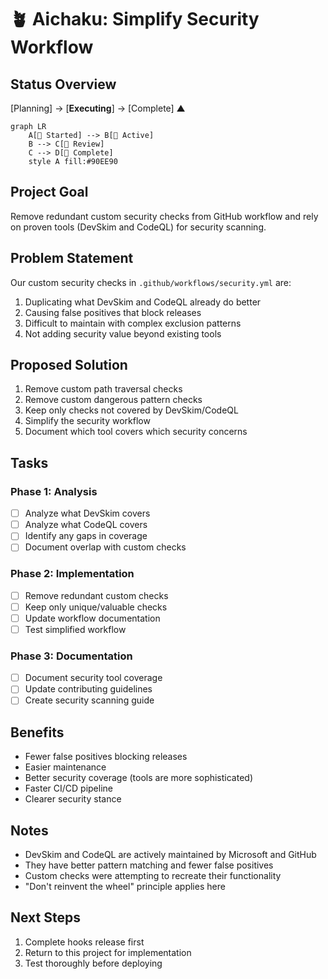 # 🪴 Aichaku: Simplify Security Workflow

## Status Overview

[Planning] → [**Executing**] → [Complete]
              ▲

```mermaid
graph LR
    A[🌱 Started] --> B[🌿 Active]
    B --> C[🌳 Review]
    C --> D[🍃 Complete]
    style A fill:#90EE90
```

## Project Goal
Remove redundant custom security checks from GitHub workflow and rely on proven tools (DevSkim and CodeQL) for security scanning.

## Problem Statement
Our custom security checks in `.github/workflows/security.yml` are:
1. Duplicating what DevSkim and CodeQL already do better
2. Causing false positives that block releases
3. Difficult to maintain with complex exclusion patterns
4. Not adding security value beyond existing tools

## Proposed Solution
1. Remove custom path traversal checks
2. Remove custom dangerous pattern checks  
3. Keep only checks not covered by DevSkim/CodeQL
4. Simplify the security workflow
5. Document which tool covers which security concerns

## Tasks

### Phase 1: Analysis
- [ ] Analyze what DevSkim covers
- [ ] Analyze what CodeQL covers
- [ ] Identify any gaps in coverage
- [ ] Document overlap with custom checks

### Phase 2: Implementation
- [ ] Remove redundant custom checks
- [ ] Keep only unique/valuable checks
- [ ] Update workflow documentation
- [ ] Test simplified workflow

### Phase 3: Documentation
- [ ] Document security tool coverage
- [ ] Update contributing guidelines
- [ ] Create security scanning guide

## Benefits
- Fewer false positives blocking releases
- Easier maintenance
- Better security coverage (tools are more sophisticated)
- Faster CI/CD pipeline
- Clearer security stance

## Notes
- DevSkim and CodeQL are actively maintained by Microsoft and GitHub
- They have better pattern matching and fewer false positives
- Custom checks were attempting to recreate their functionality
- "Don't reinvent the wheel" principle applies here

## Next Steps
1. Complete hooks release first
2. Return to this project for implementation
3. Test thoroughly before deploying